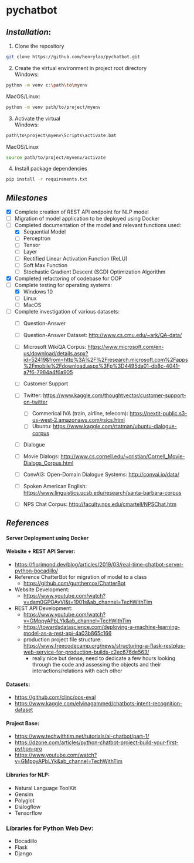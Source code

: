 # pychatbot

## *Installation*:

1. Clone the repository

``` sh
git clone https://github.com/henrylao/pychatbot.git
```

2. Create the virtual environment in project root directory<br>
   Windows:

```sh
python -m venv c:\path\to\myenv
```

MacOS/Linux:

```sh
python -m venv path/to/project/myenv
```

3. Activate the virtual<br>
   Windows:

```sh
path\to\project\myenv\Scripts\activate.bat
```

MacOS/Linux

```sh
source path/to/project/myvenv/activate
```

4. Install package dependencies

``` sh
pip install -r requirements.txt
```

## *Milestones*

* [x] Complete creation of REST API endpoint for NLP model
* [ ] Migration of model application to be deployed using Docker
* [ ] Completed documentation of the model and relevant functions used:
    * [x] Sequential Model
    * [ ] Perceptron
    * [ ] Tensor
    * [ ] Layer
    * [ ] Rectified Linear Activation Function (ReLU)
    * [ ] Soft Max Function
    * [ ] Stochastic Gradient Descent (SGD) Optimization Algorithm

* [x] Completed refactoring of codebase for OOP
* [ ] Complete testing for operating systems:
    * [x] Windows 10
    * [ ] Linux
    * [ ] MacOS
* [ ] Complete investigation of various datasets:
    * [ ] Question-Answer
    * [ ] Question-Answer Dataset: http://www.cs.cmu.edu/~ark/QA-data/
    * [ ] Microsoft WikiQA
      Corpus: https://www.microsoft.com/en-us/download/details.aspx?id=52419&from=http%3A%2F%2Fresearch.microsoft.com%2Fapps%2Fmobile%2Fdownload.aspx%3Fp%3D4495da01-db8c-4041-a7f6-7984a4f6a905

    * [ ] Customer Support
    * [ ] Twitter: https://www.kaggle.com/thoughtvector/customer-support-on-twitter
        * [ ] Commerical IVA (train, airline, telecom): https://nextit-public.s3-us-west-2.amazonaws.com/rsics.html
        * [ ] Ubuntu: https://www.kaggle.com/rtatman/ubuntu-dialogue-corpus

    * [ ] Dialogue
    * [ ] Movie Dialogs: http://www.cs.cornell.edu/~cristian/Cornell_Movie-Dialogs_Corpus.html
    * [ ] ConvAI3: Open-Domain Dialogue Systems: http://convai.io/data/
    * [ ] Spoken American English: https://www.linguistics.ucsb.edu/research/santa-barbara-corpus
    * [ ] NPS Chat Corpus: http://faculty.nps.edu/cmartell/NPSChat.htm

## *References*

#### Server Deployment using Docker

#### Website + REST API Server:

* https://florimond.dev/blog/articles/2019/03/real-time-chatbot-server-python-bocadillo/
* Reference ChatterBot for migration of model to a class
    - https://github.com/gunthercox/ChatterBot
* Website Development:
    - https://www.youtube.com/watch?v=dam0GPOAvVI&t=1901s&ab_channel=TechWithTim
* REST API Development:
    - https://www.youtube.com/watch?v=GMppyAPbLYk&ab_channel=TechWithTim
    - https://towardsdatascience.com/deploying-a-machine-learning-model-as-a-rest-api-4a03b865c166
    - production project file
      structure: https://www.freecodecamp.org/news/structuring-a-flask-restplus-web-service-for-production-builds-c2ec676de563/
        - really nice but dense, need to dedicate a few hours looking through the code and assessing the objects and
          their interactions/relations with each other

#### Datasets:

* https://github.com/clinc/oos-eval
* https://www.kaggle.com/elvinagammed/chatbots-intent-recognition-dataset

#### Project Base:

* https://www.techwithtim.net/tutorials/ai-chatbot/part-1/
* https://dzone.com/articles/python-chatbot-project-build-your-first-python-pro
* https://www.youtube.com/watch?v=GMppyAPbLYk&ab_channel=TechWithTim

#### Libraries for NLP:

* Natural Language ToolKit
* Gensim
* Polyglot
* Dialogflow
* Tensorflow

### Libraries for Python Web Dev:

* Bocadillo
* Flask
* Django
